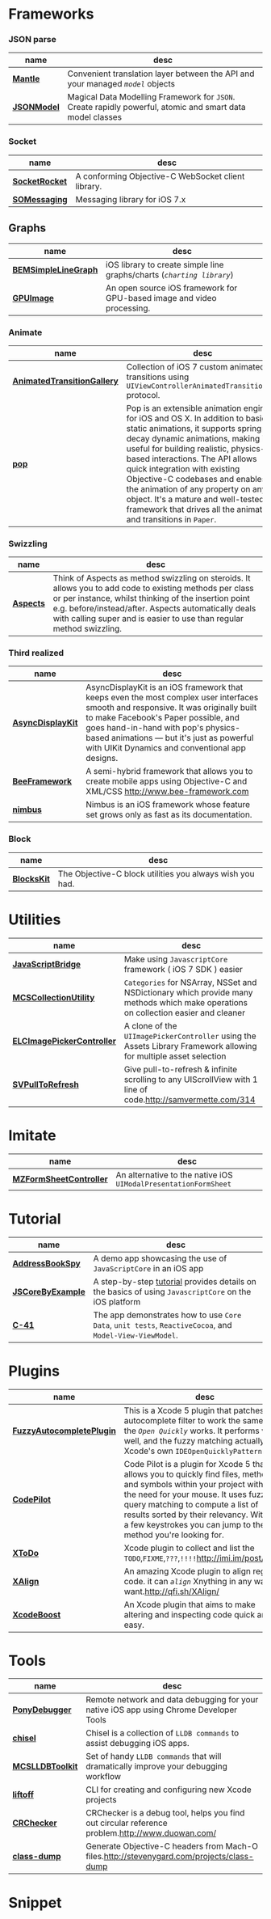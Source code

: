 # Frameworks

### JSON parse

   name      |     desc      |
------------ | ------------- |
**[Mantle](https://github.com/MantleFramework/Mantle)** | Convenient translation layer between the API and your managed *`model`* objects
**[JSONModel](https://github.com/icanzilb/JSONModel)** | Magical Data Modelling Framework for `JSON`. Create rapidly powerful, atomic and smart data model classes

### Socket

   name      |     desc      |
------------ | ------------- |
**[SocketRocket](https://github.com/square/SocketRocket)** | A conforming Objective-C WebSocket client library.
**[SOMessaging](https://github.com/SocialObjects-Software/SOMessaging)** | Messaging library for iOS 7.x

## Graphs

   name      |     desc      |
------------ | ------------- |
**[BEMSimpleLineGraph](https://github.com/Boris-Em/BEMSimpleLineGraph)** | iOS library to create simple line graphs/charts (*`charting library`*)
**[GPUImage](https://github.com/BradLarson/GPUImage)** | An open source iOS framework for GPU-based image and video processing.

### Animate

   name      |     desc      |
------------ | ------------- |
**[AnimatedTransitionGallery](https://github.com/shu223/AnimatedTransitionGallery)** | Collection of iOS 7 custom animated transitions using `UIViewControllerAnimatedTransitioning` protocol.
**[pop](https://github.com/facebook/pop)** | Pop is an extensible animation engine for iOS and OS X. In addition to basic static animations, it supports spring and decay dynamic animations, making it useful for building realistic, physics-based interactions. The API allows quick integration with existing Objective-C codebases and enables the animation of any property on any object. It's a mature and well-tested framework that drives all the animations and transitions in `Paper`.

### Swizzling

   name      |     desc      |
------------ | ------------- |
**[Aspects](https://github.com/steipete/Aspects)** | Think of Aspects as method swizzling on steroids. It allows you to add code to existing methods per class or per instance, whilst thinking of the insertion point e.g. before/instead/after. Aspects automatically deals with calling super and is easier to use than regular method swizzling.

### Third realized

   name      |     desc      |
------------ | ------------- |
**[AsyncDisplayKit](https://github.com/facebook/AsyncDisplayKit)** | AsyncDisplayKit is an iOS framework that keeps even the most complex user interfaces smooth and responsive. It was originally built to make Facebook's Paper possible, and goes hand-in-hand with pop's physics-based animations — but it's just as powerful with UIKit Dynamics and conventional app designs.
**[BeeFramework](http://github.com/gavinkwoe/BeeFramework)** | A semi-hybrid framework that allows you to create mobile apps using Objective-C and XML/CSS <http://www.bee-framework.com>
**[nimbus](https://github.com/jverkoey/nimbus)** | Nimbus is an iOS framework whose feature set grows only as fast as its documentation.

### Block

   name      |     desc      |
------------ | ------------- |
**[BlocksKit](https://github.com/zwaldowski/BlocksKit)** | The Objective-C block utilities you always wish you had.  


# Utilities

   name      |     desc      |
------------ | ------------- |
**[JavaScriptBridge](https://github.com/kishikawakatsumi/JavaScriptBridge)** | Make using `JavascriptCore` framework ( iOS 7 SDK ) easier
**[MCSCollectionUtility](https://github.com/macoscope/MCSCollectionUtility)** | `Categories` for NSArray, NSSet and NSDictionary which provide many methods which make operations on collection easier and cleaner
**[ELCImagePickerController](https://github.com/B-Sides/ELCImagePickerController)** | A clone of the `UIImagePickerController` using the Assets Library Framework allowing for multiple asset selection
**[SVPullToRefresh](https://github.com/samvermette/SVPullToRefresh)** | Give pull-to-refresh & infinite scrolling to any UIScrollView with 1 line of code.<http://samvermette.com/314>


# Imitate
   name      |     desc      |
------------ | ------------- |
**[MZFormSheetController](https://github.com/m1entus/MZFormSheetController)** |An alternative to the native iOS `UIModalPresentationFormSheet`


# Tutorial

   name      |     desc      |
------------ | ------------- |
**[AddressBookSpy](https://github.com/jfahrenkrug/AddressBookSpy)** |A demo app showcasing the use of `JavaScriptCore` in an iOS app
**[JSCoreByExample](https://github.com/Jobot/JSCoreByExample)** |A step-by-step [tutorial][link] provides details on the basics of using `JavascriptCore` on the iOS platform
**[C-41](https://github.com/AshFurrow/C-41)** | The app demonstrates how to use `Core Data`, `unit tests`, `ReactiveCocoa`, and `Model-View-ViewModel`.  

[link]:http://blog.bignerdranch.com/4736-javascriptcore-example/

# Plugins

   name      |     desc      |
------------ | ------------- |
**[FuzzyAutocompletePlugin](https://github.com/FuzzyAutocomplete/FuzzyAutocompletePlugin)** |This is a Xcode 5 plugin that patches the autocomplete filter to work the same way the *`Open Quickly`* works. It performs very well, and the fuzzy matching actually uses Xcode's own `IDEOpenQuicklyPattern`.
**[CodePilot](https://github.com/macoscope/CodePilot)** | Code Pilot is a plugin for Xcode 5 that allows you to quickly find files, methods and symbols within your project without the need for your mouse. It uses fuzzy query matching to compute a list of results sorted by their relevancy. With just a few keystrokes you can jump to the method you're looking for.
**[XToDo](https://github.com/trawor/XToDo)** | Xcode plugin to collect and list the `TODO`,`FIXME`,`???`,`!!!!`<http://imi.im/post/>xtodo
**[XAlign](https://github.com/qfish/XAlign)** | An amazing Xcode plugin to align regular code. it can *`align`* Xnything in any way you want.<http://qfi.sh/XAlign/>
**[XcodeBoost](https://github.com/fortinmike/XcodeBoost)**| An Xcode plugin that aims to make altering and inspecting code quick and easy.

# Tools

   name      |     desc      |
------------ | ------------- |
**[PonyDebugger](https://github.com/square/PonyDebugger)** | Remote network and data debugging for your native iOS app using Chrome Developer Tools
**[chisel](https://github.com/facebook/chisel)** | Chisel is a collection of `LLDB commands` to assist debugging iOS apps.
**[MCSLLDBToolkit](https://github.com/macoscope/MCSLLDBToolkit)** | Set of handy `LLDB commands` that will dramatically improve your debugging workflow
**[liftoff](https://github.com/thoughtbot/liftoff?utm_source=ios+dev+tools&utm_medium=website&utm_campaign=ios+dev+tools&at=11lvzs&ct=ios+dev+tools)** | CLI for creating and configuring new Xcode projects
**[CRChecker](https://github.com/duowan/CRChecker)** | CRChecker is a debug tool, helps you find out circular reference problem.<http://www.duowan.com/>
**[class-dump](https://github.com/nygard/class-dump)** | Generate Objective-C headers from Mach-O files.<http://stevenygard.com/projects/class-dump>

# Snippet



